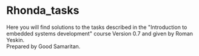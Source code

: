# Rhonda_tasks

Here you will find solutions to the tasks described in the "Introduction to embedded systems development" course
Version 0.7 and given by Roman Yeskin.  
Prepared by Good Samaritan.
